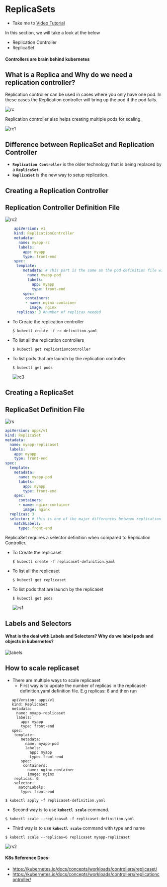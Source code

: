 # ReplicaSets
  - Take me to [Video Tutorial](https://kodekloud.com/topic/replicasets/)

In this section, we will take a look at the below
- Replication Controller
- ReplicaSet

#### Controllers are brain behind kubernetes

## What is a Replica and Why do we need a replication controller?

Replication controller can be used in cases where you only have one pod. In these cases the Replication controller will bring up the pod if the pod fails.

  ![rc](../../images/rc.PNG)
  
Replication controller also helps creating multiple pods for scaling.

  ![rc1](../../images/rc1.PNG)
  
## Difference between ReplicaSet and Replication Controller
- **`Replication Controller`** is the older technology that is being replaced by a **`ReplicaSet`**.
- **`ReplicaSet`** is the new way to setup replication.

## Creating a Replication Controller

## Replication Controller Definition File
  
   ![rc2](../../images/rc2.PNG)
  
```yaml
    apiVersion: v1
    kind: ReplicationController
    metadata:
      name: myapp-rc
      labels:
        app: myapp
        type: front-end
    spec:
     template:
        metadata: # This part is the same as the pod definition file without apiVersion and kind fields.
          name: myapp-pod
          labels:
            app: myapp
            type: front-end
        spec:
         containers:
         - name: nginx-container
           image: nginx
     replicas: 3 #number of replicas needed
```
  - To Create the replication controller
    ```
    $ kubectl create -f rc-definition.yaml
    ```
  - To list all the replication controllers
    ```
    $ kubectl get replicationcontroller
    ```
  - To list pods that are launch by the replication controller
    ```
    $ kubectl get pods
    ```
    ![rc3](../../images/rc3.PNG)
    
## Creating a ReplicaSet
  
## ReplicaSet Definition File

   ![rs](../../images/rs.PNG)

```yaml
apiVersion: apps/v1
kind: ReplicaSet
metadata:
  name: myapp-replicaset
  labels:
    app: myapp
    type: front-end
spec:
  template:
    metadata:
      name: myapp-pod
      labels:
        app: myapp
        type: front-end
    spec:
      containers:
      - name: nginx-container
        image: nginx
  replicas: 3
  selector: # this is one of the major differences between replication controller and replicaset
    matchLabels:
      type: front-end
 ```

ReplicaSet requires a selector definition when compared to Replication Controller.
   
  - To Create the replicaset
    ```
    $ kubectl create -f replicaset-definition.yaml
    ```
  - To list all the replicaset
    ```
    $ kubectl get replicaset
    ```
  - To list pods that are launch by the replicaset
    ```
    $ kubectl get pods
    ```
   
    ![rs1](../../images/rs1.PNG)
    
## Labels and Selectors
#### What is the deal with Labels and Selectors? Why do we label pods and objects in kubernetes?

  ![labels](../../images/labels.PNG)
  
## How to scale replicaset
- There are multiple ways to scale replicaset
  - First way is to update the number of replicas in the replicaset-definition.yaml definition file. E.g replicas: 6 and then run 
 ```
    apiVersion: apps/v1
    kind: ReplicaSet
    metadata:
      name: myapp-replicaset
      labels:
        app: myapp
        type: front-end
    spec:
     template:
        metadata:
          name: myapp-pod
          labels:
            app: myapp
            type: front-end
        spec:
         containers:
         - name: nginx-container
           image: nginx
     replicas: 6
     selector:
       matchLabels:
        type: front-end
```

  ```
  $ kubectl apply -f replicaset-definition.yaml
  ```
  - Second way is to use **`kubectl scale`** command.
  ```
  $ kubectl scale --replicas=6 -f replicaset-definition.yaml
  ```
  - Third way is to use **`kubectl scale`** command with type and name
  ```
  $ kubectl scale --replicas=6 replicaset myapp-replicaset
  ```
  ![rs2](../../images/rs2.PNG)

#### K8s Reference Docs:
- https://kubernetes.io/docs/concepts/workloads/controllers/replicaset/
- https://kubernetes.io/docs/concepts/workloads/controllers/replicationcontroller/
